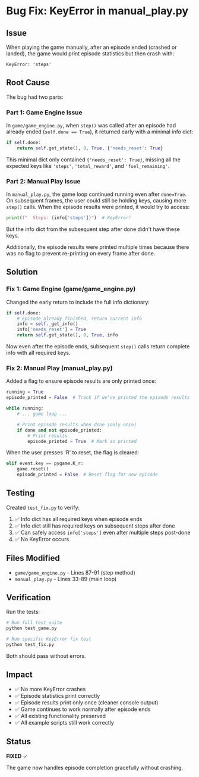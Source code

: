 # Bug Fix: KeyError in manual_play.py

## Issue

When playing the game manually, after an episode ended (crashed or landed), the game would print episode statistics but then crash with:

```
KeyError: 'steps'
```

## Root Cause

The bug had two parts:

### Part 1: Game Engine Issue

In `game/game_engine.py`, when `step()` was called after an episode had already ended (`self.done == True`), it returned early with a minimal info dict:

```python
if self.done:
    return self.get_state(), 0, True, {'needs_reset': True}
```

This minimal dict only contained `{'needs_reset': True}`, missing all the expected keys like `'steps'`, `'total_reward'`, and `'fuel_remaining'`.

### Part 2: Manual Play Issue

In `manual_play.py`, the game loop continued running even after `done=True`. On subsequent frames, the user could still be holding keys, causing more `step()` calls. When the episode results were printed, it would try to access:

```python
print(f"  Steps: {info['steps']}")  # KeyError!
```

But the info dict from the subsequent step after done didn't have these keys.

Additionally, the episode results were printed multiple times because there was no flag to prevent re-printing on every frame after done.

## Solution

### Fix 1: Game Engine (game/game_engine.py)

Changed the early return to include the full info dictionary:

```python
if self.done:
    # Episode already finished, return current info
    info = self._get_info()
    info['needs_reset'] = True
    return self.get_state(), 0, True, info
```

Now even after the episode ends, subsequent `step()` calls return complete info with all required keys.

### Fix 2: Manual Play (manual_play.py)

Added a flag to ensure episode results are only printed once:

```python
running = True
episode_printed = False  # Track if we've printed the episode results

while running:
    # ... game loop ...

    # Print episode results when done (only once)
    if done and not episode_printed:
        # Print results
        episode_printed = True  # Mark as printed
```

When the user presses 'R' to reset, the flag is cleared:

```python
elif event.key == pygame.K_r:
    game.reset()
    episode_printed = False  # Reset flag for new episode
```

## Testing

Created `test_fix.py` to verify:

1. ✅ Info dict has all required keys when episode ends
2. ✅ Info dict still has required keys on subsequent steps after done
3. ✅ Can safely access `info['steps']` even after multiple steps post-done
4. ✅ No KeyError occurs

## Files Modified

- `game/game_engine.py` - Lines 87-91 (step method)
- `manual_play.py` - Lines 33-89 (main loop)

## Verification

Run the tests:

```bash
# Run full test suite
python test_game.py

# Run specific KeyError fix test
python test_fix.py
```

Both should pass without errors.

## Impact

- ✅ No more KeyError crashes
- ✅ Episode statistics print correctly
- ✅ Episode results print only once (cleaner console output)
- ✅ Game continues to work normally after episode ends
- ✅ All existing functionality preserved
- ✅ All example scripts still work correctly

## Status

**FIXED** ✓

The game now handles episode completion gracefully without crashing.
